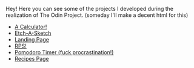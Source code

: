 Hey! Here you can see some of the projects I developed during the realization of The Odin Project.
(someday I'll make a decent html for this)

- [A Calculator!](./calculator/index.html)
- [Etch-A-Sketch](./etch-a-sketch/index.html)
- [Landing Page](./landing-page/index.html)
- [RPS!](./rock-paper-scissors/index.html)
- [Pomodoro Timer (fuck procrastination!)](https://lythzz.github.io/pomodoro-timer/)
- [Recipes Page](./odin-recipes/index.html)